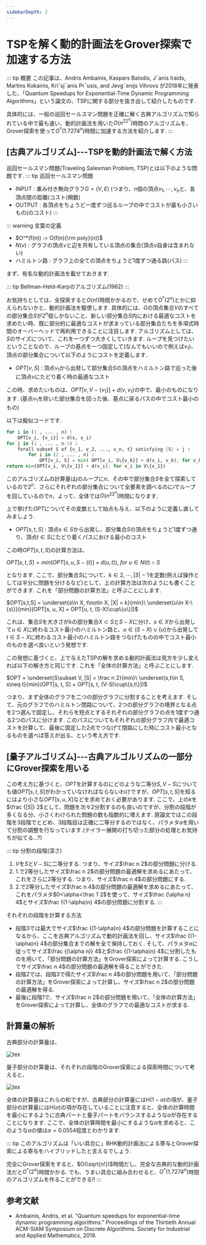 ```yaml
---
sidebarDepth: 2
---
```


# TSPを解く動的計画法をGrover探索で加速する方法

::: tip 概要
この記事は、Andris Ambainis, Kaspars Balodis, J¯anis Iraids, Martins Kokainis, Kriˇsj¯anis Pr¯usis, and Jevg¯enijs Vihrovs が2018年に発表した、「Quantum Speedups for Exponential-Time Dynamic Programming Algorithms」という論文の、TSPに関する部分を抜き出して紹介したものです.

具体的には、一般の巡回セールスマン問題を正確に解く古典アルゴリズムで知られている中で最も速い、動的計画法を用いた$O(n^22^n)$時間のアルゴリズムを、Grover探索を使って$O^*(1.7274^n)$時間に加速する方法を紹介します.
:::

## [古典アルゴリズム]---TSPを動的計画法で解く方法

巡回セールスマン問題(Traveling Salesman Problem, TSP)とは以下のような問題です.
::: tip 巡回セールスマン問題
- INPUT : 重み付き無向グラフ$G = (V, E)$ (つまり、$n$個の頂点$v_1, \cdots, v_n$と、各頂点間の距離(コスト)関数)
- OUTPUT : 各頂点をちょうど一度ずつ巡るループの中でコストが最も小さいもの(のコスト)
:::

::: warning 言葉の定義
- $O^*(f(n)) := O(f(n){\rm poly}(n))$
- $N(v)$ : グラフの頂点$v$と辺を共有している頂点の集合(頂点$v$自身は含まれない)
- ハミルトン路 : グラフ上の全ての頂点をちょうど1度ずつ通る路(パス)
:::

まず、有名な動的計画法を載せておきます.

::: tip
Bellman–Held–Karpのアルゴリズム(1962)
:::

お気持ちとしては、全探索すると$O(n!)$時間かかるので、せめて$O^*(2^n)$とかに抑えられないかと、動的計画法を駆使します.
具体的には、$G$の頂点集合$V$のすべての部分集合$S$が$2^n$個しかないこと、新しい部分集合$S$内における最適なコストを求めたい時、既に部分的に最適なコストが求まっている部分集合たちを多項式時間のオーバーヘッドで再利用できることに注目します.
アルゴリズムとしては、$S$のサイズについて、これを一つずつ大きくしていきます.
ループを見つけたいということなので、ループの基点を一つ固定して(なんでもいいので例えば$v_1$)、頂点の部分集合について以下のようにコストを定義します.

- $OPT[v, S]$ : 頂点$v_1$から出発して部分集合$S$の頂点をハミルトン路で巡った後に頂点$v$にたどり着く時の最適なコスト

この時、求めたいものは、$OPT[v,V-\{v_1\}] + d(v,v_1)$の中で、最小のものになります. (基点$v_1$を除いた部分集合を回った後、基点に戻るパスの中でコスト最小のもの)

以下は擬似コードです.
```python:擬似コード.py
for i in (1 , ... , n) :
	OPT[v_i, {v_i}] = d(s, v_i)
for j in (1 , ... , n-1) :
	forall subset S of {v_1, v_2, ..., v_n, t} satisfying |S| = j :
		for i in (2 , ... , n) : 
			OPT[v_i, S] = min( OPT[v_i, S\{v_k}] + d(v_i, v_k); for v_k in S\{v_i} )
return min(OPT[v_i, V\{v_1}] + d(v_i); for v_i in V\{v_1})
```

このアルゴリズムの計算量は$j$のループに$n$、その中で部分集合$S$を全て探索しているので$2^n$、さらにそれぞれの部分集合について全要素を調べるのに$i$でループを回しているので$n$、よって、全体では$O(n^22^n)$時間になります.

上で挙げた$OPT$についてその変数として始点も与え、以下のように定義し直してみましょう.

- $OPT[s, t, S]$ : 頂点$s\in S$から出発し、部分集合$S$の頂点をちょうど1度ずつ通り、頂点$t\in S$にたどり着くパスにおける最小のコスト

この時$OPT[s, t, S]$の計算方法は、

$OPT[s,t,S] = min(OPT[s, u, S-\{t\}] + d(u, t)),\ for\ u\in N(t)\cap S$

となります. 
ここで、部分集合$S$について、$k\in{2,\cdots,|S|-1}$を定数(例えば操作としては半分に問題を分けるなど)として、上の計算方法は次のようにも書くことができます.
これを「部分問題の計算方法」と呼ぶことにします.

$OPT[s,t,S] = \underset{s\in X, t\notin X, |X| = k}{min}\ \underset{u\in X-\{s\}}{min}(OPT[s, u, X] + OPT[u, t, (S-X)\cup\{u\}])$

これは、集合$S$を大きさが$k$の部分集合$X\subset S$と$S-X$に分け、$s\in X$から出発して$u\in X$に終わるコスト最小のハミルトン路と、$u\in (S-X)\cup\{u\}$から出発して$t\in S-X$に終わるコスト最小のハミルトン路をつなげたものの中でコスト最小のものを選べ良いという発想です. 

この発想に基づくと、上で与えたTSPの解を求める動的計画法は見方を少し変えれば以下の解き方と同じです.
これを「全体の計算方法」と呼ぶことにします.

$OPT = \underset{S\subset V, |S| = \frac n 2}{min}\ \underset{s,t\in S, s\neq t}{min}(OPT[s, t, S] + OPT[s, t, (V-S)\cup\{s,t\}])$

つまり、まず全体のグラフを二つの部分グラフに分割することを考えます.
そして、元のグラフでのハミルトン閉路について、2つの部分グラフの境界となる点を2つ選んで固定し、それらを短点とするそれぞれの部分グラフの点を1度ずつ通る2つのパスに分けます. 
このパスについてもそれぞれの部分グラフ内で最適コストを計算して、最後に固定した2点でつなげて閉路にした時にコスト最小となるものを選べば答えが出る、という考え方です.


## [量子アルゴリズム]---古典アルゴルリズムの一部分にGrover探索を用いる

この考え方に基づくと、$OPT$を計算するのにどのような二等分$S, V-S$についても値$OPT[s,t,S]$がわかっていなければならないわけですが、$OPT[s,t,S]$を知るにはより小さな$OPT[s,u,X]$などを求めておく必要があります.
ここで、上の$k$を$\frac {|S|} 2$として、問題を次々2分割するのも良いのですが、分割の段階が多くなる分、小さくわけられた問題の数も指数的に増えます. 原論文ではこの段階を3段階でとどめ、3段階目は正確に二等分するのではなく、パラメタ$\alpha$を用いて分割の調整を行なっています.(テイラー展開の打ち切った部分の処理とお気持ちが似てる...?)

::: tip 分割の段階(深さ)
1. $V$を$S$と$V-S$に二等分する. つまり、サイズ$\frac n 2$の部分問題に分ける.
2. 1.で2等分したサイズ$\frac n 2$の部分問題の最適解を求めるにあたって、これをさらに2等分する. つまり、サイズ$\frac n 4$の部分問題にする.
3. 2.で2等分したサイズ$\frac n 4$の部分問題の最適解を求めるにあたって、これをパラメタ$0<\alpha<\frac 1 2$を使って、サイズ$\frac {\alpha n} 4$とサイズ$\frac {(1-\alpha)n} 4$の部分問題に分割する.
:::

それぞれの段階を計算する方法
- 段階3では最大でサイズ$\frac {(1-\alpha)n} 4$の部分問題を計算することになるから、ここを古典アルゴリズムで動的計画法を回し、サイズ$\frac {(1-\alpha)n} 4$の部分集合までの解を全て保持しておく.
そして、パラメタ$\alpha$に従ってサイズ$\frac {(\alpha n)} 4$と$\frac {(1-\alpha)n} 4$に分割したものを用いて、「部分問題の計算方法」をGrover探索によって計算する. 
こうしてサイズ$\frac n 4$の部分問題の最適解を得ることができた.
- 段階2では、段階3で得たサイズ$\frac n 4$の部分問題を用いて、「部分問題の計算方法」をGrover探索によって計算し、サイズ$\frac n 2$の部分問題の最適解を得る.
- 最後に段階1で、サイズ$\frac n 2$の部分問題を用いて、「全体の計算方法」をGrover探索によって計算し、全体のグラフでの最適なコストが求まる.


## 計算量の解析

古典部分の計算量は、

<!--
$\displaystyle O\left(\left(\frac {(1-\alpha)n} 4\right)^22^{\frac {(1-\alpha)n} 4}\right)$
$\displaystyle O\left(\sum_{i=0}^{\frac {(1-\alpha)n} 4}\left(\begin{array}{cc}n\\ i\end{array}\right)\right)$
-->

![tex](/my_page/articles/tsp_by_grover/classical_complexity.png)

量子部分の計算量は、それぞれの段階のGrover探索による探索時間について考えると、

![tex](/my_page/articles/tsp_by_grover/quantum_complexity.png)

全体の計算量はこれらの和ですが、古典部分の計算量には$H(1-\alpha)$の項が、量子部分の計算量には$H(\alpha)$の項が存在していることに注意すると、全体の計算時間を最小にするように古典パートと量子パートをバランスするような$\alpha$が存在することになります.
ここで、全体の計算時間を最小にするような$\alpha$を求めると、このような$\alpha$の値は$\alpha = 0.0554$程度とわかります.

::: tip
このアルゴリズムは「いい具合に」BHK動的計画法による寄与とGrover探索による寄与をハイブリッドしたと言えるでしょう. 

完全にGrover探索をすると、$O(\sqrt{n!})$時間だし、完全な古典的な動的計画法だと$O^*(2^n)$時間かかる. でも、うまい具合に組み合わせると、$O^*(1.7274^n)$時間のアルゴリズムを作ることができる!!
:::

## 参考文献

- Ambainis, Andris, et al. "Quantum speedups for exponential-time dynamic programming algorithms." Proceedings of the Thirtieth Annual ACM-SIAM Symposium on Discrete Algorithms. Society for Industrial and Applied Mathematics, 2019.

